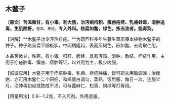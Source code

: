 ## 木鳖子

**〔原文〕苦温微甘，有小毒。利大肠，治泻痢疳积、瘰疬疮痔、乳痈蚌毒，消肿追毒，生肌除䵟，**<small>音旱，黑斑。</small>**专入外科。核扁如鳖，绿色。拣去油者。能毒狗。**

【讲解】**木鳖子功专泻热疗疮。**为葫芦科多年生蔓生草质藤本植物木鳖子的种子。种子略呈扁平圆板状，中间稍隆起，表面灰褐色，形如鳖。去壳取仁用。

本品苦微甘，性寒，有小毒。归肝、脾经。具有泻热、消肿、散结、疗疮作用，主用于疔疮肿毒、瘰疬、痔肿等证，以外用为主，极少内服。

【临证应用】木鳖子用于疔疮肿毒、乳痈、痔疮肿痛，皆可研末用酷调涂；治瘰疬，亦可用木鳖仁二个研细，和鸡蛋白调匀，蒸熟，饭后服，每日一次，连服半月。治肿毒初起或脓成不溃，可与蓖麻仁、松香、铜绿等打膏用。

【用量用法】0.6一1.2克，不入煎剂。外用适量。
